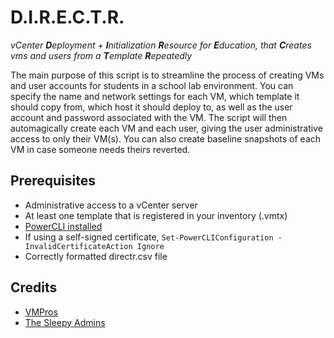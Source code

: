 # D.I.R.E.C.T.R.
*vCenter **D**eployment + **I**nitialization **R**esource for **E**ducation, that **C**reates vms and users from a **T**emplate **R**epeatedly*

The main purpose of this script is to streamline the process of creating VMs and user accounts for students in a school lab environment. You can specify the name and network settings for each VM, which template it should copy from, which host it should deploy to, as well as the user account and password associated with the VM. The script will then automagically create each VM and each user, giving the user administrative access to only their VM(s). You can also create baseline snapshots of each VM in case someone needs theirs reverted.

## Prerequisites
- Administrative access to a vCenter server
- At least one template that is registered in your inventory (.vmtx)
- [PowerCLI installed](https://developer.vmware.com/powercli/installation-guide)
- If using a self-signed certificate, ``Set-PowerCLIConfiguration -InvalidCertificateAction Ignore``
- Correctly formatted directr.csv file

## Credits
- [VMPros](https://blog.vmpros.nl/2011/01/16/vmware-deploy-multiple-vms-from-template-with-powercli/)
- [The Sleepy Admins](https://thesleepyadmins.com/2018/09/08/deploy-multiple-vms-using-powercli-and-vmware-template/)
